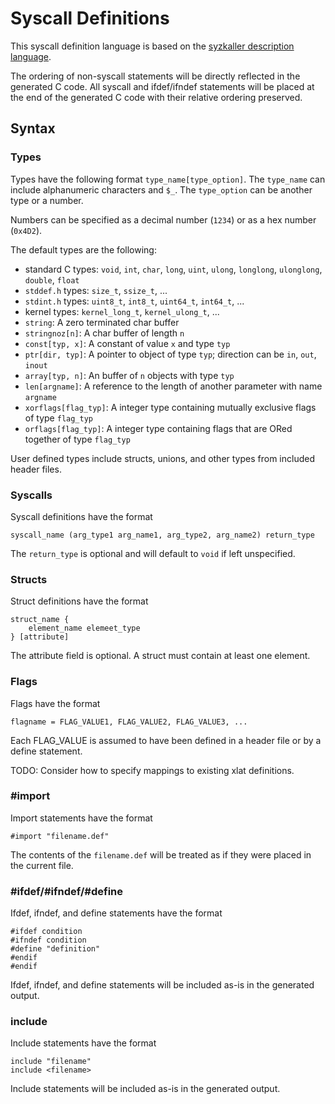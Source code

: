 Syscall Definitions
====

This syscall definition language is based on the [syzkaller description language](https://github.com/google/syzkaller/blob/master/docs/syscall_descriptions.md).

The ordering of non-syscall statements will be directly reflected in the generated C code. All syscall and ifdef/ifndef statements will be placed at the end of the generated C code with their relative ordering preserved.

## Syntax

### Types

Types have the following format `type_name[type_option]`. The `type_name` can include alphanumeric characters and `$_`. The `type_option` can be another type or a number.

Numbers can be specified as a decimal number (`1234`) or as a hex number (`0x4D2`).

The default types are the following:
 * standard C types: `void`, `int`, `char`, `long`, `uint`, `ulong`, `longlong`, `ulonglong`, `double`, `float`
 * `stddef.h` types: `size_t`, `ssize_t`, ...
 * `stdint.h` types: `uint8_t`, `int8_t`, `uint64_t`, `int64_t`, ...
 * kernel types: `kernel_long_t`, `kernel_ulong_t`, ...
 * `string`: A zero terminated char buffer
 * `stringnoz[n]`: A char buffer of length `n`
 * `const[typ, x]`: A constant of value `x` and type `typ`
 * `ptr[dir, typ]`: A pointer to object of type `typ`; direction can be `in`, `out`, `inout`
 * `array[typ, n]`: An buffer of `n` objects with type `typ`
 * `len[argname]`: A reference to the length of another parameter with name `argname`
 * `xorflags[flag_typ]`: A integer type containing mutually exclusive flags of type `flag_typ`
 * `orflags[flag_typ]`: A integer type containing flags that are ORed together of type `flag_typ`

 User defined types include structs, unions, and other types from included header files.

### Syscalls
Syscall definitions have the format
```
syscall_name (arg_type1 arg_name1, arg_type2, arg_name2) return_type
```

The `return_type` is optional and will default to `void` if left unspecified.

### Structs

Struct definitions have the format
```
struct_name {
    element_name elemeet_type
} [attribute]
```

The attribute field is optional. A struct must contain at least one element.

### Flags

Flags have the format
```
flagname = FLAG_VALUE1, FLAG_VALUE2, FLAG_VALUE3, ...
```
Each FLAG_VALUE is assumed to have been defined in a header file or by a define statement.

TODO: Consider how to specify mappings to existing xlat definitions.

### #import

Import statements have the format
```
#import "filename.def"
```

The contents of the `filename.def` will be treated as if they were placed in the current file.

### #ifdef/#ifndef/#define

Ifdef, ifndef, and define statements have the format
```
#ifdef condition
#ifndef condition
#define "definition"
#endif
#endif
```

Ifdef, ifndef, and define statements will be included as-is in the generated output.

### include

Include statements have the format
```
include "filename"
include <filename>
```

Include statements will be included as-is in the generated output.
